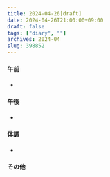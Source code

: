 ```yaml
---
title: 2024-04-26[draft]
date: 2024-04-26T21:00:00+09:00
draft: false
tags: ["diary", ""]
archives: 2024-04
slug: 398852
---
```

#### 午前
- 
#### 午後
- 
#### 体調
- 
#### その他